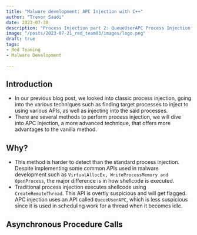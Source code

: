 ```yaml
---
title: "Malware development: APC Injection with C++"
author: "Trevor Saudi"
date: 2023-07-30
description: "Process Injection part 2: QueueUserAPC Process Injection with C++"
image: "/posts/2023-07-21_red_team03/images/logo.png"
draft: true
tags:
- Red Teaming
- Malware Development

---
```


## Introduction

- In our previous blog post, we looked into classic process injection, going into the various techniques such as finding target processes to inject to using various APIs, as well as injecting into the said processes.
- There are several methods to perform process injection, we will dive into APC Injection, a more advanced technique, that offers more advantages to the vanilla method.

## Why?

- This method is harder to detect than the standard process injection. Despite implementing some common APIs used in malware development such as `VirtualAllocEx, WriteProcessMemory and OpenProcess`, the major difference is in how shellcode is executed.
- Traditional process injection executes shellcode using `CreateRemoteThread`. This API is overtly suspicious and will get flagged. APC injection uses an API called `QueueUserAPC`, which is less suspicious since it is used in scheduling work for a thread when it becomes idle.

## Asynchronous Procedure Calls

